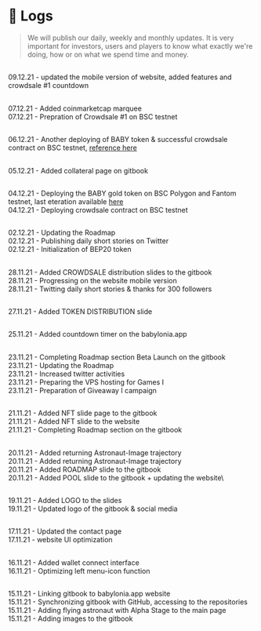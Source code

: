 # 📅 Logs

> We will publish our daily, weekly and monthly updates. It is very important for investors, users and players to know what exactly we're doing, how or on what we spend time and money.
##
09.12.21 - updated the mobile version of website, added features and crowdsale #1 countdown
##
07.12.21 - Added coinmarketcap marquee\
07.12.21 - Prepration of Crowdsale #1 on BSC testnet
##
06.12.21 - Another deploying of BABY token & successful crowdsale contract on BSC testnet, [reference here](https://testnet.bscscan.com/address/0x4f3a39480cc0a3a5cf031527ec0ed6b1b86c58b7)
##
05.12.21 - Added collateral page on gitbook
##
04.12.21 - Deploying the BABY gold token on BSC Polygon and Fantom testnet, last eteration available [here](https://testnet.bscscan.com/token/0xc0fb3250b550c6d20cbd7aa67c14fbe5136262e2?a=0xdbe29149E5E8752F438D37eDa188Dfec1E723AA2)\
04.12.21 - Deploying crowdsale contract on BSC testnet
##
02.12.21 - Updating the Roadmap\
02.12.21 - Publishing daily short stories on Twitter\
02.12.21 - Initialization of BEP20 token
##

28.11.21 - Added CROWDSALE distribution slides to the gitbook\
28.11.21 - Progressing on the website mobile version\
28.11.21 - Twitting daily short stories & thanks for 300 followers

##

27.11.21 - Added TOKEN DISTRIBUTION slide

##

25.11.21 - Added countdown timer on the babylonia.app

##

23.11.21 - Completing Roadmap section Beta Launch on the gitbook\
23.11.21 - Updating the Roadmap\
23.11.21 - Increased twitter activities\
23.11.21 - Preparing the VPS hosting for Games I\
23.11.21 - Preparation of Giveaway I campaign

##

21.11.21 - Added NFT slide page to the gitbook\
21.11.21 - Added NFT slide to the website\
21.11.21 - Completing Roadmap section on the gitbook

##

20.11.21 - Added returning Astronaut-Image trajectory\
20.11.21 - Added returning Astronaut-Image trajectory\
20.11.21 - Added ROADMAP slide to the gitbook\
20.11.21 - Added POOL slide to the gitbook + updating the website\\

##

19.11.21 - Added LOGO to the slides\
19.11.21 - Updated logo of the gitbook & social media

##

17.11.21 - Updated the contact page\
17.11.21 - website UI optimization

##

16.11.21 - Added wallet connect interface\
16.11.21 - Optimizing left menu-icon function

##

15.11.21 - Linking gitbook to babylonia.app website\
15.11.21 - Synchronizing gitbook with GitHub, accessing to the repositories\
15.11.21 - Adding flying astronaut with Alpha Stage to the main page\
15.11.21 - Adding images to the gitbook
